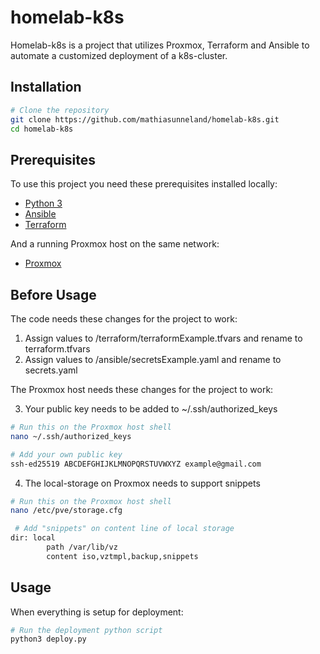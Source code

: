 # homelab-k8s

Homelab-k8s is a project that utilizes Proxmox, Terraform and Ansible to automate a customized deployment of a k8s-cluster.

## Installation

```bash
# Clone the repository
git clone https://github.com/mathiasunneland/homelab-k8s.git
cd homelab-k8s
```

## Prerequisites

To use this project you need these prerequisites installed locally:

- [Python 3](https://example.com)
- [Ansible](https://example.com)
- [Terraform](https://developer.hashicorp.com/terraform/install)

And a running Proxmox host on the same network:

- [Proxmox](https://www.proxmox.com/en/products/proxmox-virtual-environment/get-started)

## Before Usage

The code needs these changes for the project to work:

1. Assign values to /terraform/terraformExample.tfvars and rename to terraform.tfvars
2. Assign values to /ansible/secretsExample.yaml and rename to secrets.yaml

The Proxmox host needs these changes for the project to work:

3. Your public key needs to be added to ~/.ssh/authorized_keys

```bash
# Run this on the Proxmox host shell
nano ~/.ssh/authorized_keys
```

```bash
# Add your own public key
ssh-ed25519 ABCDEFGHIJKLMNOPQRSTUVWXYZ example@gmail.com
```

4. The local-storage on Proxmox needs to support snippets

```bash
# Run this on the Proxmox host shell
nano /etc/pve/storage.cfg 
```

```bash
 # Add "snippets" on content line of local storage
dir: local
        path /var/lib/vz
        content iso,vztmpl,backup,snippets
```

## Usage

When everything is setup for deployment:
```bash
# Run the deployment python script
python3 deploy.py
```